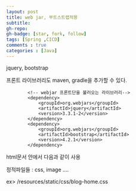 ```yaml
---
layout: post
title: web jar, 부트스트랩적용
subtitle: 
gh-repo: 
gh-badge: [star, fork, follow]
tags: [Spring ,CICD]
comments : true
categories : [Java]
---
```


jquery, bootstrap  

프론트 라이브러리도 maven, gradle을 추가할 수 있다.  

~~~
		<!-- webjar 프론트단을 불러오는 라이브러리-->
		<dependency>
			<groupId>org.webjars</groupId>
			<artifactId>jquery</artifactId>
			<version>3.3.1-2</version>
		</dependency>
		<dependency>
			<groupId>org.webjars</groupId>
			<artifactId>bootstrap</artifactId>
			<version>4.2.1</version>
		</dependency>
~~~

html문서 안에서 다음과 같이 사용  

정적파일들 : css, image ....  

ex> /resources/static/css/blog-home.css    